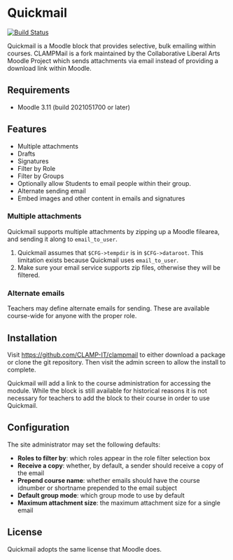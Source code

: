 # Quickmail

[![Build Status](https://travis-ci.org/CLAMP-IT/clampmail.svg)](https://travis-ci.org/CLAMP-IT/clampmail)

Quickmail is a Moodle block that provides selective, bulk emailing within courses. CLAMPMail is a fork maintained by the Collaborative Liberal Arts Moodle Project which sends attachments via email instead of providing a download link within Moodle.

## Requirements

- Moodle 3.11 (build 2021051700 or later)

## Features

* Multiple attachments
* Drafts
* Signatures
* Filter by Role
* Filter by Groups
* Optionally allow Students to email people within their group.
* Alternate sending email
* Embed images and other content in emails and signatures

### Multiple attachments

Quickmail supports multiple attachments by zipping up a Moodle filearea, and
sending it along to `email_to_user`.

1. Quickmail assumes that `$CFG->tempdir` is in `$CFG->dataroot`. This
limitation exists because Quickmail uses `email_to_user`.
2. Make sure your email service supports zip files, otherwise they will be filtered.

### Alternate emails

Teachers may define alternate emails for sending. These are available course-wide for anyone with the proper role.

## Installation

Visit <https://github.com/CLAMP-IT/clampmail> to either download a package or clone the git repository. Then visit the admin screen to allow the install to complete.

Quickmail will add a link to the course administration for accessing the module. While the block is still available for historical reasons it is not necessary for teachers to add the block to their course in order to use Quickmail.

## Configuration

The site administrator may set the following defaults:

* **Roles to filter by**: which roles appear in the role filter selection box
* **Receive a copy**: whether, by default, a sender should receive a copy of the email
* **Prepend course name**: whether emails should have the course idnumber or shortname prepended to the email subject
* **Default group mode**: which group mode to use by default
* **Maximum attachment size**: the maximum attachment size for a single email

## License

Quickmail adopts the same license that Moodle does.
